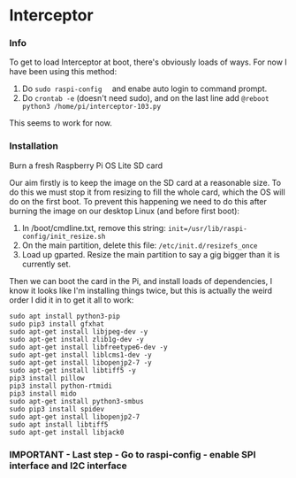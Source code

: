 # Interceptor

### Info

To get to load Interceptor at boot, there's obviously loads of ways. For now I have been using this method:

1. Do ```sudo raspi-config  ``` and enabe auto login to command prompt.
2. Do ```crontab -e``` (doesn't need sudo), and on the last line add ```@reboot python3 /home/pi/interceptor-103.py```

This seems to work for now.

### Installation

Burn a fresh Raspberry Pi OS Lite SD card

Our aim firstly is to keep the image on the SD card at a reasonable size. To do this we must stop it from resizing to fill the whole card, which the OS will do on the first boot. To prevent this happening we need to do this after burning the image on our desktop Linux (and before first boot):

1. In /boot/cmdline.txt, remove this string: ```init=/usr/lib/raspi-config/init_resize.sh```
2. On the main partition, delete this file: ```/etc/init.d/resizefs_once```
3. Load up gparted. Resize the main partition to say a gig bigger than it is currently set.

Then we can boot the card in the Pi, and install loads of dependencies, I know it looks like I'm installing things twice, but this is actually the weird order I did it in to get it all to work:

```
sudo apt install python3-pip
sudo pip3 install gfxhat
sudo apt-get install libjpeg-dev -y
sudo apt-get install zlib1g-dev -y
sudo apt-get install libfreetype6-dev -y
sudo apt-get install liblcms1-dev -y
sudo apt-get install libopenjp2-7 -y
sudo apt-get install libtiff5 -y
pip3 install pillow
pip3 install python-rtmidi
pip3 install mido
sudo apt-get install python3-smbus
sudo pip3 install spidev
sudo apt-get install libopenjp2-7
sudo apt install libtiff5
sudo apt-get install libjack0
```
### IMPORTANT - Last step - Go to raspi-config - enable SPI interface and I2C interface


